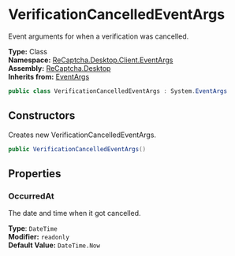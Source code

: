 # VerificationCancelledEventArgs
Event arguments for when a verification was cancelled.

**Type:** Class
<br />
**Namespace:** [ReCaptcha.Desktop.Client.EventArgs](/ReCaptcha.Desktop/reference/recaptcha.desktop/eventargs/)
<br />
**Assembly:** [ReCaptcha.Desktop](/ReCaptcha.Desktop/reference/recaptcha.desktop/)
<br />
**Inherits from:** [EventArgs](https://learn.microsoft.com/dotnet/api/system.eventargs)

```cs
public class VerificationCancelledEventArgs : System.EventArgs
```

## Constructors
Creates new VerificationCancelledEventArgs.
```cs
public VerificationCancelledEventArgs()
```

## Properties

### OccurredAt
The date and time when it got cancelled.

**Type**: `DateTime`
<br />
**Modifier:** `readonly`
<br />
**Default Value:** `DateTime.Now`
